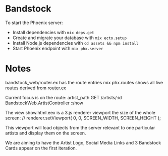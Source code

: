 # Bandstock

To start the Phoenix server:

  * Install dependencies with `mix deps.get`
  * Create and migrate your database with `mix ecto.setup`
  * Install Node.js dependencies with `cd assets && npm install`
  * Start Phoenix endpoint with `mix phx.server`




# Notes
bandstock_web/router.ex has the route entries
mix phx.routes shows all live routes derived from router.ex

Current focus is on the route:
artist_path  GET     /artists/:id       BandstockWeb.ArtistController :show

The view show.html.eex is a 3.js renderer viewport the size of the whole screen:
// renderer.setViewport( 0, 0, SCREEN_WIDTH, SCREEN_HEIGHT );

This viewport will load objects from the server relevant to one particular artists
and display them on the screen.

We are aiming to have the Artist Logo, Social Media Links and 3 Bandstock Cards appear on the first iteration.
